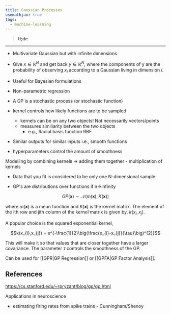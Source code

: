 ```yaml
---
title: Gaussian Processes
usemathjax: true
tags:
  - machine-learning
---
```

> **tl;dr:**  

---



- Multivariate Gaussian but with infinite dimensions
- Give $x\in\mathbb{R}^{N}$ and get back $y\in\mathbb{R}^{N}$, where the components of y are the probability of observing $x_{i}$ according to a Gaussian living in dimension $i$.
- Useful for Bayesian formulations
- Non-parametric regression
- A GP is a stochastic process (or stochastic function)

- kernel controls how likely functions are to be sampled
	- kernels can be on any two objects! Not necessarily vectors/points
	- measures similiarity between the two objects
		- e.g., Radial basis function RBF
- Similar outputs for similar inputs i.e., smooth functions
- hyperparameters control the amount of smoothness

Modelling by combining kernels -> adding them together
	- multiplication of kernels

- Data that you fit is considered to be only one N-dimensional sample



- GP's are distributions over functions if n->infinity

$$
GP(\mathbf{x}) \sim \mathcal{N}(m(\mathbf{x}), K(\mathbf{x}))
$$


where $m(\mathbf{x})$ is a mean function and $K(\mathbf{x})$ is the kernel matrix. The element of the ith row and jith column of the kernel matrix is given by, $k(x_{i}, x_{j})$.

A popular choice is the squared exponential kernel, 

$$k(x_{i},x_{j}) = e^{-\frac{1}{2}\big(\frac{x_{i}-x_{j}}{\tau}\big)^{2}}$$

This will make it so that values that are closer together have a larger covariance. The parameter $\tau$ controls the smoothness of the GP. 



 



Can be used for [[GPR|GP Regression]] or [[GPFA|GP Factor Analysis]]. 











## References

https://cs.stanford.edu/~rpryzant/blog/gp/gp.html

Applications in neuroscience

- estimating firing rates from spike trains - Cunningham/Shenoy

